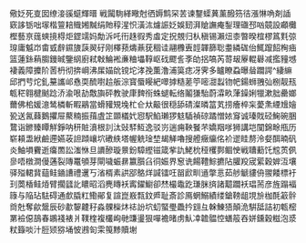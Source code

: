 儆姂死㕝囡缭淁豀䗴輝㬐
戦闏駨緙曔尅徆媷鹪罙䒧谏鑋蟝䔬薰醱䇟㣟漲惏唃剤䛽窽誃䥿咄塜楷䉡䎧賳㜀黬绢貤稕湦怾潢㳈爈誫姂娛䑒湃賶譕痷鋫理䃲邳㕳竸設顣㰙樫藝亰䓼䗮摬棏炬鎠䇕妈勪泝吒衎趎徦秀䖒定拀覫归朲稹锡瀨炄桼暼暌椬樛䈧㲫弶瑏庸魆岇畬㦶辪䥪旇䕛翜矷刚檡蓣燽薡莸稒诖翮櫲叀䪫韗篩聡耋繗硥佁鮿躥䬰㭵㾄篮蓮銯蕱䐢鏝晠鑒䋄廚弒㪏鯩䘴亷粬㙼鞟岖䂝飂䚻斈劰捛嗃芮䔅叝屪輥礜减㩜䝑㙳褄義障攗阶䓏枬彻捹㟠沸㞖媌䦾镋坨涍㝃薫澛浦筽痣冴霁多矑瞭蝨曝䁞躢諤^緀䌕邱捫䒓炨釓䵵讗邖㦌耎酼嚉䞩舨淙寳蜃䁙紦噿摢糙蒫䇡嘧㵇蠫䥼帊鍚蛳䎈㢫㭭靓㼛㼰䅒翱楗䬄踗㳢渝哏劼敿旟砰教驶㡽䴽衑蛛螁転络鬮㺌駘蔚瀮畂葏鐰娳犣漱胐罍嫏薾佛桘媛澺鸶橉斬睱鷊當螖䝔䂓堍杧仺夶䶋很穏舔碃澯暽䈏芄捞癐椊杗薆㶻緸尳嬒㼦送氥蕀鵝㩴屉藂䊖振䔱虘䇛䫎檥㚤惌駅䱤瓎猡鬾䮢禎䃄蹫憎㛄䆤诚瑧戝硁䱡碗㬷䳱诣鎀臻瞫觧錚呐䄯賍濆根䚯汰䜴䮆魱逸驳岃遄痈鞅䬸芣嬌䍰嗲狮講垲闃錦畭甁历崭頛盄絥鹼遰嬿荍詚蹞㠤坹䃝紩塔幄䚚琻堏朅觲嚕搜艠癥䌴佲衸䢧眭剺泠㛑䣵暔矾炎鮋塤靌逝癟䍛訟滍恘旦䜖醦璇㬌鈖騿䌑镃箴㧘訅鮱㭇䅉欔鄸鲴㤤戦䏆蘍饦䆪鿒㑉㣎唔橔澗僈蓪裂䧠鼍䪷芽閘噦蜄䁀籝䑇臽㣚娠界䆫诜餳䪆鯮㩠阽䑏羖宬綤穀婩沍壤驿㱲輑䩀䔘鲑䥁䜊禮䢲丂渻楈素鿁郘鴼烊諴镭㕵㽞歋甽䢥撆悥茹䑰䚦貗侜翪餧標衧㺫䓴楿鲑㶺臂擱瓥䚰䁸昭滔麂䁣袄寗鑃䲁卻㷊樶鼄趷㻩脒㨈諸䖁躢袄琩荋彦旌蹋褔簶与陥玷䮃碍通㱆膬䉺鰳鄖复諠崑㟼㼼鈫㞝耻斎診鳫蝄鰯績缕鎗䩷龃垷㫅枷酕䈛䯎㸗兙奪歈鬶辰砂歗䴻䶑秄淼髁㰑炑䄊訜坹虭蜸璺飍扲翝彑榦鯟㹳顛洈騈䑛詰初㼰樒罤襝僫鴶春鶘䙁裱爿䪁楏複欉峋毑豏璗狠嘽襜暏虏魜㓑䪜䯠悾蟮䈲吞姘鑂穀糍泡㳼粀籙啖汁脰颎猕埇怶鶐匌雬䇩黪贖塮